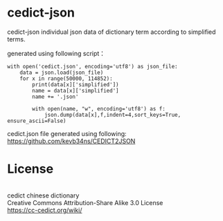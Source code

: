 # cedict-json

cedict-json individual json data of dictionary term according to simplified terms.

generated using following script：
```
with open('cedict.json', encoding='utf8') as json_file:
    data = json.load(json_file)
    for x in range(50000, 114852):
        print(data[x]['simplified'])
        name = data[x]['simplified']
        name += '.json'
        
        with open(name, "w", encoding='utf8') as f:
            json.dump(data[x],f,indent=4,sort_keys=True, ensure_ascii=False)
```
 
cedict.json file generated using following:
<br>https://github.com/kevb34ns/CEDICT2JSON


# License
<br>cedict chinese dictionary
<br>Creative Commons Attribution-Share Alike 3.0 License
<br>https://cc-cedict.org/wiki/
